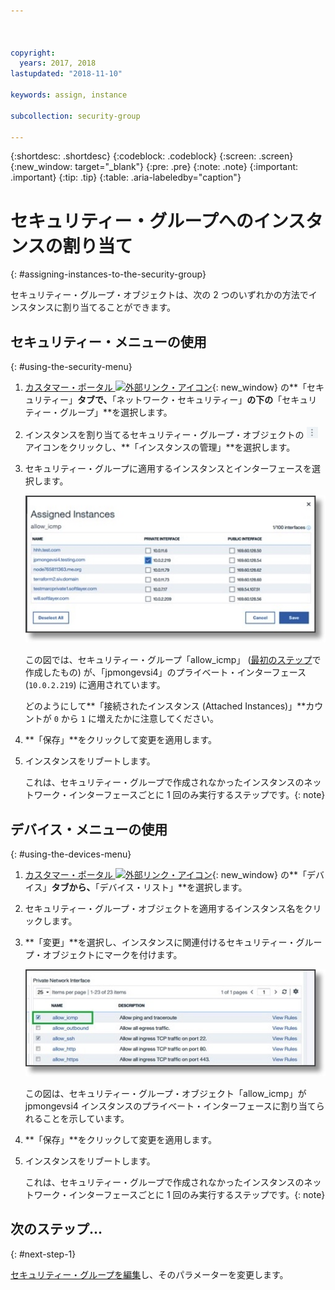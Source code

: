 ```yaml
---



copyright:
  years: 2017, 2018
lastupdated: "2018-11-10"

keywords: assign, instance

subcollection: security-group

---
```


{:shortdesc: .shortdesc}
{:codeblock: .codeblock}
{:screen: .screen}
{:new_window: target="_blank"}
{:pre: .pre}
{:note: .note}
{:important: .important}
{:tip: .tip}
{:table: .aria-labeledby="caption"}

# セキュリティー・グループへのインスタンスの割り当て
{: #assigning-instances-to-the-security-group}

セキュリティー・グループ・オブジェクトは、次の 2 つのいずれかの方法でインスタンスに割り当てることができます。

## セキュリティー・メニューの使用
{: #using-the-security-menu}

1. [カスタマー・ポータル ![外部リンク・アイコン](../../icons/launch-glyph.svg "外部リンク・アイコン")](https://cloud.ibm.com/classic){: new_window} の**「セキュリティー」**タブで、**「ネットワーク・セキュリティー」**の下の**「セキュリティー・グループ」**を選択します。
2. インスタンスを割り当てるセキュリティー・グループ・オブジェクトの ![詳細アイコン](./images/more_icon.jpg) アイコンをクリックし、**「インスタンスの管理」**を選択します。
3. セキュリティー・グループに適用するインスタンスとインターフェースを選択します。

	![セキュリティー・メニューのインスタンス](./images/security_assign.jpg)

	この図では、セキュリティー・グループ「allow_icmp」 ([最初のステップ](/docs/infrastructure/security-groups?topic=security-groups-creating-a-security-group)で作成したもの) が、「jpmongevsi4」のプライベート・インターフェース (`10.0.2.219`) に適用されています。

	どのようにして**「接続されたインスタンス (Attached Instances)」**カウントが `0` から `1` に増えたかに注意してください。

4. **「保存」**をクリックして変更を適用します。

5. インスタンスをリブートします。

	これは、セキュリティー・グループで作成されなかったインスタンスのネットワーク・インターフェースごとに 1 回のみ実行するステップです。{: note}

## デバイス・メニューの使用
{: #using-the-devices-menu}

1. [カスタマー・ポータル ![外部リンク・アイコン](../../icons/launch-glyph.svg "外部リンク・アイコン")](https://cloud.ibm.com/classic){: new_window} の**「デバイス」**タブから、**「デバイス・リスト」**を選択します。
2. セキュリティー・グループ・オブジェクトを適用するインスタンス名をクリックします。
3. **「変更」**を選択し、インスタンスに関連付けるセキュリティー・グループ・オブジェクトにマークを付けます。

	![デバイス・メニューのインスタンス](./images/device_assign.jpg)

	この図は、セキュリティー・グループ・オブジェクト「allow_icmp」が jpmongevsi4 インスタンスのプライベート・インターフェースに割り当てられることを示しています。
4. **「保存」**をクリックして変更を適用します。

5. インスタンスをリブートします。

	これは、セキュリティー・グループで作成されなかったインスタンスのネットワーク・インターフェースごとに 1 回のみ実行するステップです。{: note}

## 次のステップ...
{: #next-step-1}

[セキュリティー・グループを編集](/docs/infrastructure/security-groups?topic=security-groups-editing-a-security-group)し、そのパラメーターを変更します。  
